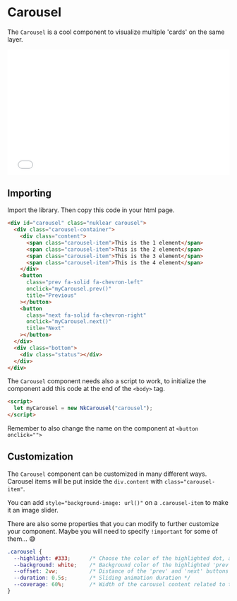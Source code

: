 # Carousel

The `Carousel` is a cool component to visualize multiple 'cards' on the same layer.

<iframe src="./demos/carousel.html" title="Carousel demo" name="carouselDemo" id="carouselDemo"></iframe>
<style>
  iframe {
    width: 100%;
    aspect-ratio: 16/9;
    height: max-content;
    border: 0;
  }
</style>

## Importing

Import the library. Then copy this code in your html page.

```html
<div id="carousel" class="nuklear carousel">
  <div class="carousel-container">
    <div class="content">
      <span class="carousel-item">This is the 1 element</span>
      <span class="carousel-item">This is the 2 element</span>
      <span class="carousel-item">This is the 3 element</span>
      <span class="carousel-item">This is the 4 element</span>
    </div>
    <button
      class="prev fa-solid fa-chevron-left"
      onclick="myCarousel.prev()"
      title="Previous"
    ></button>
    <button
      class="next fa-solid fa-chevron-right"
      onclick="myCarousel.next()"
      title="Next"
    ></button>
  </div>
  <div class="bottom">
    <div class="status"></div>
  </div>
</div>
```

The `Carousel` component needs also a script to work, to initialize the component add this code at the end of the `<body>` tag.

```html
<script>
  let myCarousel = new NkCarousel("carousel");
</script>
```

Remember to also change the name on the component at `<button onclick="">`

## Customization

The `Carousel` component can be customized in many different ways. Carousel items will be put inside the `div.content` with `class="carousel-item"`.

You can add `style="background-image: url()"` on a `.carousel-item` to make it an image slider.

There are also some properties that you can modify to further customize your component. Maybe you will need to specify `!important` for some of them... 😅

```css
.carousel {
  --highlight: #333;      /* Choose the color of the highlighted dot, at the bottom of the carousel */
  --background: white;    /* Background color of the highlighted 'prev' and 'next' buttons */
  --offset: 2vw;          /* Distance of the 'prev' and 'next' buttons from the carousel content */
  --duration: 0.5s;       /* Sliding animation duration */
  --coverage: 60%;        /* Width of the carousel content related to the parent */
}
```
